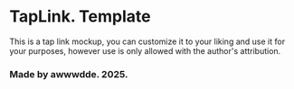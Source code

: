 # TapLink. Template
This is a tap link mockup, you can customize it to your liking and use it for your purposes, however use is only allowed with the author's attribution.
### Made by awwwdde. 2025.
